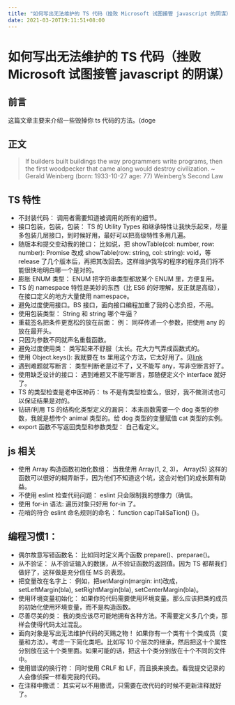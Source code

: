 ```yaml
---
title: "如何写出无法维护的 TS 代码（挫败 Microsoft 试图接管 javascript 的阴谋）"
date: 2021-03-20T19:11:51+08:00
---
```


# 如何写出无法维护的 TS 代码（挫败 Microsoft 试图接管 javascript 的阴谋）

## 前言

这篇文章主要来介绍一些毁掉你 ts 代码的方法。(doge

## 正文

>If builders built buildings the way programmers write programs, then
> the first woodpecker that came along would destroy civilization.
>~ Gerald Weinberg (born: 1933-10-27 age: 77) Weinberg’s Second Law

## TS 特性

* 不封装代码： 调用者需要知道被调用的所有的细节。
* 接口包装，包装，包装： TS 的 Utility Types 和继承特性让我快乐起来，尽量多包装几层接口，到时候好用，最好可以把高级特性多用几遍。
* 随版本和提交变动我的接口： 比如说，把 showTable(col: number, row: number): Promise<void> 改成  showTable(row: string, col: string): void，等 release 了几个版本后，再把其改回去。这样维护我写的程序的程序员们将不能很快地明白哪一个是对的。
* 膨胀 ENUM 类型： ENUM 把字符串类型都放某个 ENUM 里，方便复用。
* TS 的 namespace 特性是美妙的东西（比 ES6 的好理解，反正就是高级），在接口定义的地方大量使用 namespace。
* 避免过度使用接口。BS 接口，面向接口编程加重了我的心志负担，不用。
* 使用包装类型： String 和 string 哪个牛逼？
* 重载签名把条件更宽松的放在前面： 例： 同样传递一个参数，把使用 any 的放在最开头。
* 只因为参数不同就声名重载函数。
* 避免过度使用类： 类写起来不舒服（太长。花大力气弄成函数式的。
* 使用 Object.keys(): 我就要在 ts 里用这个方法，它太好用了。见[link](https://github.com/microsoft/TypeScript/pull/12253)
* 遇到难题就写断言： 类型判断老是过不了，又不能写 any，写非空断言好了。
* 使用缺乏设计的接口： 遇到难题又不能写断言，那随便定义个 interface 就好了。
* TS 的类型检查是老中医神药： ts 不是有类型检查么，很好，我不做测试也可以保证结果是对的。
* 钻研/利用 TS 的结构化类型定义的漏洞： 本来函数需要一个 dog 类型的参数，我就是想传个 animal 类型的。给 dog 类型的变量赋值 cat 类型的实例。
* export 函数不写返回类型和参数类型： 自己看定义。

## js 相关

* 使用 Array 构造函数初始化数组： 当我使用 Array(1, 2, 3)， Array(5) 这样的函数可以很好的糊弄新手，因为他们不知道这个坑，这会对他们的成长颇有助益。
* 不使用 eslint 检查代码问题： eslint 只会限制我的想像力（确信。
* 使用 for-in 语法: 遍历对象只好用 for-in 了。
* 花哨的符合 eslint 命名规则的命名： function capiTaliSaTion() {}。

## 编程习惯1：

* 偶尔故意写错函数名： 比如同时定义两个函数 prepare()、preparae()。
* 从不验证： 从不验证输入的数据，从不验证函数的返回值。因为 TS 都帮我们做好了，这样做是充分信任 MS 的表现。
* 把变量改在名字上： 例如，把setMargin(margin: int)改成，setLeftMargin(bla), setRightMargin(bla), setCenterMargin(bla)。
* 使用环境变量初始化： 如果你的代码需要使用环境变量。那么应该把类的成员的初始化使用环境变量，而不是构造函数。
* 尽善尽美的类： 我的类应该尽可能地拥有各种方法。不需要定义多几个类，那样会使得代码太过混乱。
* 面向对象是写出无法维护代码的天赐之物！ 如果你有一个类有十个类成员（变量和方法）。考虑一下简化类吧。比如写 10 个层次的继承，然后把这十个属性分别放在这十个类里面。如果可能的话，把这十个类分别放在十个不同的文件中。
* 使用错误的换行符： 同时使用 CRLF 和 LF，而且换来换去。看我提交记录的人会像侦探一样看完我的代码。
* 在注释中撒谎： 其实可以不用撒谎，只需要在改代码的时候不更新注释就好了。
